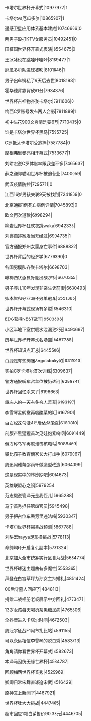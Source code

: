 卡塔尔世界杯开幕式|10977977|1

卡塔尔vs厄瓜多尔|10865907|1

遥感卫星应用体系基本建成|10746666|0

两男子殴打KTV女服务员|10492451|0

田柾国世界杯开幕式表演|8554675|0

王冰冰也在跳哇咔哇咔|8189477|1

厄瓜多尔队进球被吹|8101846|1

男子出车祸私了6天后去世|8018193|1

霍华德背靠背砍61分|7934376|

世界杯吉祥物齐聚卡塔尔|7911606|0

梅西C罗账号发布两人合影|7811889|1

初中生花900文身清洗要6万|7710435|0

谁是卡塔尔世界杯黑马|7595725|

C罗抵达卡塔尔受追捧|7587784|0

摩根弗里曼亮相开幕式|7533677|1

刘畊宏说C罗体脂率跟我差不多|7465637|

薛之谦郭聪明世界杯被迫营业|7400059|

武汉疫情防控|7295711|0

江西16岁男孩失联9天被找到|7241869|0

北京通报1例死亡病例详情|7045893|0

欧文再次道歉|6998294|

柳岩世界杯狂欢夜跳waka|6942335|

刘鑫自述案发当天经过|6904735|1

官方通报郑州女婴身亡事件|6888832|

世界杯背后的经济学|6776390|0

各国男模队齐聚卡塔尔|6698703|

曝梅西状态良好能出战沙特|6670355|

男子养儿10年发现非亲生诉前妻|6630493|

张本智和夺亚洲杯男单冠军|6551386|

世界杯开幕式现场有多燃|6546310|

EDG获得NEST冠军|6503893|

小区半地下室供暖水泄漏致2死|6494697|

历年世界杯开幕式名场面|6487785|

世界杯知识点汇总|6445506|

白鹿是有些痴迷Angelababy的|6311019|

实拍C罗卡塔尔首次训练|6309637|

警方通报轿车占车位被扔进河|6258841|

世界杯回忆杀来了|6196663|

重庆人的一天有多令人羡慕|6193187|

李雪琴孟鹤堂再唱酸菜的缸|6167901|

白岩松这句话4年后依然没变|6160810|

剖腹产黑猩猩首次见娃抱紧呜咽|6091449|

俄方称乌军再度炮击核电站|6088469|

攀比孩子教育俩家长大打出手|6079067|

周迅阿雅帮邵雨轩做造型改造|6064099|

这是现实中的林妙妙吧|6014673|

英雄联盟心之钢|5979254|

范志毅说管泽元是我侄儿|5965288|

马宁首秀担任第四官员|5945498|

男子把占位车丢河里违法吗|5930347|

卡塔尔世界杯揭幕战预测|5867788|

刘畊宏hayya足球操挑战|5778113|

命韵峋环开启复仇副本|5731324|

北京加大全市统筹实行区自为战|5684774|

世界杯球迷主题曲有多魔性|5553365|

拜登在白宫草坪为孙女主持婚礼|4851424|

00后守墓人回应了|4848113|

捐赠二战相册老板展示中方回礼|4773471|

13岁女孩每天喝奶茶患糖尿病|4765806|

全抖音进入卡塔尔时间|4672503|

周冠宇征战F1阿布扎比站|4591155|

可以永远相信李雪琴的脱口秀|4583713|

角角请你看世界杯开幕式|4582673|

本泽马因伤无缘世界杯|4534787|

回顾梅西世界杯首秀|4529969|

卿卿日常宋舞直球追宋武|4516429|

原神又上新闻了|4467921|

世界杯肚大大挑战|4447465|

超市回应1颗白菜售价90.33元|4446705|

